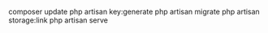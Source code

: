 composer update
php artisan key:generate
php artisan migrate
php artisan storage:link
php artisan serve